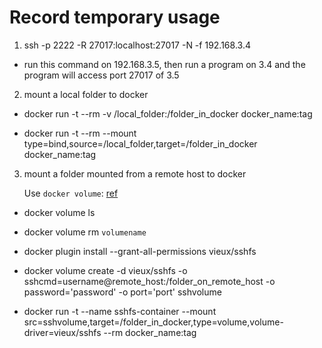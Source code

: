 # Record temporary usage

1. ssh -p 2222 -R 27017:localhost:27017 -N -f 192.168.3.4

  - run this command on 192.168.3.5, then run a program on 3.4 and the program will access port 27017 of 3.5

2. mount a local folder to docker

  - docker run -t --rm -v /local_folder:/folder_in_docker docker_name:tag

  - docker run -t --rm --mount type=bind,source=/local_folder,target=/folder_in_docker docker_name:tag

3. mount a folder mounted from a remote host to docker

   Use `docker volume`: [ref](https://github.com/vieux/docker-volume-sshfs)

  - docker volume ls

  - docker volume rm `volumename`

  - docker plugin install --grant-all-permissions vieux/sshfs

  - docker volume create -d vieux/sshfs -o sshcmd=username@remote_host:/folder_on_remote_host -o password='password' -o port='port' sshvolume

  - docker run -t --name sshfs-container --mount src=sshvolume,target=/folder_in_docker,type=volume,volume-driver=vieux/sshfs --rm docker_name:tag
